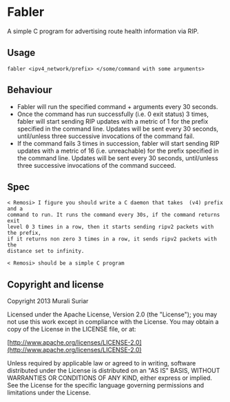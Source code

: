 # Fabler

A simple C program for advertising route health information via RIP.

## Usage

```
fabler <ipv4_network/prefix> </some/command with some arguments>
```

## Behaviour

* Fabler will run the specified command + arguments every 30 seconds.
* Once the command has run successfully (i.e. 0 exit status) 3 times, fabler
  will start sending RIP updates with a metric of 1 for the prefix specified in
the command line. Updates will be sent every 30 seconds, until/unless three
successive invocations of the command fail.
* If the command fails 3 times in succession, fabler will start sending RIP
  updates with a metric of 16 (i.e. unreachable) for the prefix specified in
the command line. Updates will be sent every 30 seconds, until/unless three
successive invocations of the command succeed.

## Spec
```
< Remosi> I figure you should write a C daemon that takes  (v4) prefix and a
command to run. It runs the command every 30s, if the command returns exit
level 0 3 times in a row, then it starts sending ripv2 packets with the prefix,
if it returns non zero 3 times in a row, it sends ripv2 packets with the
distance set to infinity.

< Remosi> should be a simple C program
```

## Copyright and license

Copyright 2013 Murali Suriar

Licensed under the Apache License, Version 2.0 (the "License");
you may not use this work except in compliance with the License.
You may obtain a copy of the License in the LICENSE file, or at:

  [http://www.apache.org/licenses/LICENSE-2.0](http://www.apache.org/licenses/LICENSE-2.0)

Unless required by applicable law or agreed to in writing, software
distributed under the License is distributed on an "AS IS" BASIS,
WITHOUT WARRANTIES OR CONDITIONS OF ANY KIND, either express or implied.
See the License for the specific language governing permissions and
limitations under the License.

